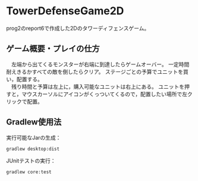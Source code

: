 # TowerDefenseGame2D
prog2のreport6で作成した2Dのタワーディフェンスゲーム。

## ゲーム概要・プレイの仕方
　左端から出てくるモンスターが右端に到達したらゲームオーバー。
一定時間耐えきるかすべての敵を倒したらクリア。
ステージごとの予算でユニットを買い，配置する。<br>
　残り時間と予算は左上に，購入可能なユニットは右上にある。
ユニットを押すと，マウスカーソルにアイコンがくっついてくるので，配置したい場所で左クリックで配置。

## Gradlew使用法
実行可能なJarの生成：
```shell script
gradlew desktop:dist
```
JUnitテストの実行：
```shell script
gradlew core:test
```

